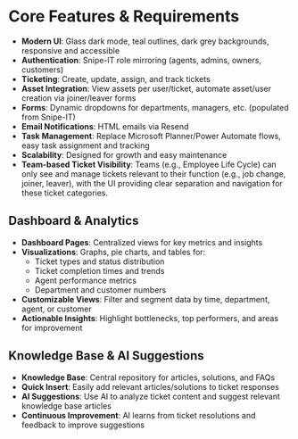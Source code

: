 # Core Features & Requirements

- **Modern UI**: Glass dark mode, teal outlines, dark grey backgrounds, responsive and accessible
- **Authentication**: Snipe-IT role mirroring (agents, admins, owners, customers)
- **Ticketing**: Create, update, assign, and track tickets
- **Asset Integration**: View assets per user/ticket, automate asset/user creation via joiner/leaver forms
- **Forms**: Dynamic dropdowns for departments, managers, etc. (populated from Snipe-IT)
- **Email Notifications**: HTML emails via Resend
- **Task Management**: Replace Microsoft Planner/Power Automate flows, easy task assignment and tracking
- **Scalability**: Designed for growth and easy maintenance 
- **Team-based Ticket Visibility**: Teams (e.g., Employee Life Cycle) can only see and manage tickets relevant to their function (e.g., job change, joiner, leaver), with the UI providing clear separation and navigation for these ticket categories.

## Dashboard & Analytics

- **Dashboard Pages**: Centralized views for key metrics and insights
- **Visualizations**: Graphs, pie charts, and tables for:
  - Ticket types and status distribution
  - Ticket completion times and trends
  - Agent performance metrics
  - Department and customer numbers
- **Customizable Views**: Filter and segment data by time, department, agent, or customer
- **Actionable Insights**: Highlight bottlenecks, top performers, and areas for improvement 

## Knowledge Base & AI Suggestions

- **Knowledge Base**: Central repository for articles, solutions, and FAQs
- **Quick Insert**: Easily add relevant articles/solutions to ticket responses
- **AI Suggestions**: Use AI to analyze ticket content and suggest relevant knowledge base articles
- **Continuous Improvement**: AI learns from ticket resolutions and feedback to improve suggestions 